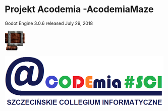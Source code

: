 # Projekt Acodemia -AcodemiaMaze

Godot Engine 3.0.6 released July 29, 2018

![Acodemia logo](https://github.com/jackflower/AcodemiaMaze/blob/master/acodemia_maze_icon.png)

![Acodemia logo](https://github.com/jackflower/Acodemia_tutorials/blob/master/graphics/acodemia_logo.png)


